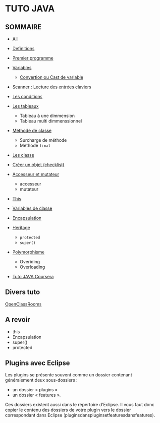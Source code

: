 # TUTO JAVA 

## **SOMMAIRE** 

* [All](https://gregstone.github.io/Tuto.java/all)

* [Definitions](https://gregstone.github.io/Tuto.java/definition)
* [Premier programme](https://gregstone.github.io/Tuto.java/premier)
* [Variables](https://gregstone.github.io/Tuto.java/variable)
  * [Convertion ou Cast de variable](https://gregstone.github.io/Tuto.java/cast)
* [Scanner : Lecture des entrées claviers](https://gregstone.github.io/Tuto.java/scanner)
* [Les conditions](https://gregstone.github.io/Tuto.java/conditions)
* [Les tableaux](https://gregstone.github.io/Tuto.java/tableau)
  * Tableau à une dimmension
  * Tableau multi dimmenssionnel
* [Méthode de classe](https://gregstone.github.io/Tuto.java/methode)
  * Surcharge de méthode
  * Methode `final`
* [Les classe](https://gregstone.github.io/Tuto.java/classe) 
* [Créer un objet (checklist)](https://gregstone.github.io/Tuto.java/createobject)
* [Accesseur et mutateur](https://gregstone.github.io/Tuto.java/accesseurmutateur)
  * accesseur
  * mutateur
* [This](https://gregstone.github.io/Tuto.java/this)
* [Variables de classe](https://gregstone.github.io/Tuto.java/variabledeclasse)
* [Encapsulation](https://gregstone.github.io/Tuto.java/encapsulation)
* [Heritage](https://gregstone.github.io/Tuto.java/heritage)
  * `protected`
  * `super()`
* [Polymorphisme](https://gregstone.github.io/Tuto.java/polymorphisme)
  * Overiding
  * Overloading

* [Tuto JAVA Coursera](https://gregstone.github.io/Tuto.java/courserajava)


## Divers tuto 

[OpenClassRooms](https://openclassrooms.com/courses/apprenez-a-programmer-en-java/installer-les-outils-de-developpement)

## A revoir 
* this 
* Encapsulation
* super()
* protected

## Plugins avec Eclipse

Les plugins se présente souvent comme un dossier contenant généralement deux sous-dossiers : 
* un dossier « plugins »
* un dossier « features ». 


Ces dossiers existent aussi dans le répertoire d'Eclipse. Il vous faut donc copier le contenu des dossiers de votre plugin vers le dossier correspondant dans Eclipse (pluginsdanspluginsetfeaturesdansfeatures).